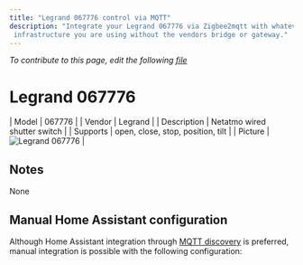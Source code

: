 ```yaml
---
title: "Legrand 067776 control via MQTT"
description: "Integrate your Legrand 067776 via Zigbee2mqtt with whatever smart home
 infrastructure you are using without the vendors bridge or gateway."
---
```


*To contribute to this page, edit the following
[file](https://github.com/Koenkk/zigbee2mqtt.io/blob/master/docs/devices/067776.md)*

# Legrand 067776

| Model | 067776  |
| Vendor  | Legrand  |
| Description | Netatmo wired shutter switch |
| Supports | open, close, stop, position, tilt |
| Picture | ![Legrand 067776](./assets/devices/067776.jpg) |

## Notes

None

## Manual Home Assistant configuration
Although Home Assistant integration through [MQTT discovery](../integration/home_assistant) is preferred,
manual integration is possible with the following configuration:

